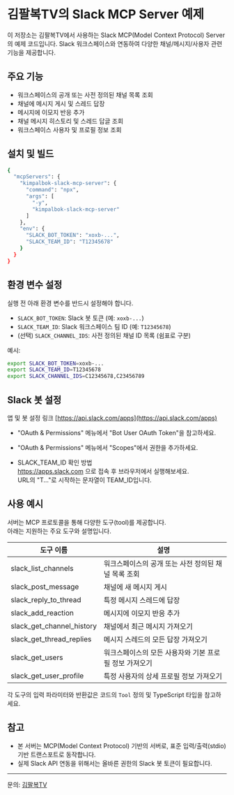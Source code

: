 # 김팔복TV의 Slack MCP Server 예제

이 저장소는 김팔복TV에서 사용하는 Slack MCP(Model Context Protocol) Server의 예제 코드입니다. Slack 워크스페이스와 연동하여 다양한 채널/메시지/사용자 관련 기능을 제공합니다.

## 주요 기능

- 워크스페이스의 공개 또는 사전 정의된 채널 목록 조회
- 채널에 메시지 게시 및 스레드 답장
- 메시지에 이모지 반응 추가
- 채널 메시지 히스토리 및 스레드 답글 조회
- 워크스페이스 사용자 및 프로필 정보 조회

## 설치 및 빌드

```bash
{
  "mcpServers": {
    "kimpalbok-slack-mcp-server": {
      "command": "npx",
      "args": [
        "-y",
        "kimpalbok-slack-mcp-server"
      ]
    },
    "env": {
      "SLACK_BOT_TOKEN": "xoxb-...",
      "SLACK_TEAM_ID": "T12345678"
    }
  }
}
```

## 환경 변수 설정

실행 전 아래 환경 변수를 반드시 설정해야 합니다.

- `SLACK_BOT_TOKEN`: Slack 봇 토큰 (예: `xoxb-...`)
- `SLACK_TEAM_ID`: Slack 워크스페이스 팀 ID (예: `T12345678`)
- (선택) `SLACK_CHANNEL_IDS`: 사전 정의된 채널 ID 목록 (쉼표로 구분)

예시:

```bash
export SLACK_BOT_TOKEN=xoxb-...
export SLACK_TEAM_ID=T12345678
export SLACK_CHANNEL_IDS=C12345678,C23456789
```

## Slack 봇 설정

앱 및 봇 설정 링크 [https://api.slack.com/apps](https://api.slack.com/apps)

- "OAuth & Permissions" 메뉴에서 "Bot User OAuth Token"을 참고하세요.
- "OAuth & Permissions" 메뉴에서 "Scopes"에서 권한을 추가하세요.

- SLACK_TEAM_ID 확인 방법  
  https://apps.slack.com 으로 접속 후 브라우저에서 실행해보세요.  
  URL의 "T..."로 시작하는 문자열이 TEAM_ID입니다.

## 사용 예시

서버는 MCP 프로토콜을 통해 다양한 도구(tool)를 제공합니다.  
아래는 지원하는 주요 도구와 설명입니다.

| 도구 이름                | 설명                                               |
|--------------------------|----------------------------------------------------|
| slack_list_channels      | 워크스페이스의 공개 또는 사전 정의된 채널 목록 조회 |
| slack_post_message       | 채널에 새 메시지 게시                              |
| slack_reply_to_thread    | 특정 메시지 스레드에 답장                          |
| slack_add_reaction       | 메시지에 이모지 반응 추가                          |
| slack_get_channel_history| 채널에서 최근 메시지 가져오기                      |
| slack_get_thread_replies | 메시지 스레드의 모든 답장 가져오기                 |
| slack_get_users          | 워크스페이스의 모든 사용자와 기본 프로필 정보 가져오기 |
| slack_get_user_profile   | 특정 사용자의 상세 프로필 정보 가져오기            |

각 도구의 입력 파라미터와 반환값은 코드의 `Tool` 정의 및 TypeScript 타입을 참고하세요.

## 참고

- 본 서버는 MCP(Model Context Protocol) 기반의 서버로, 표준 입력/출력(stdio) 기반 트랜스포트로 동작합니다.
- 실제 Slack API 연동을 위해서는 올바른 권한의 Slack 봇 토큰이 필요합니다.

---

문의: [김팔복TV](https://www.youtube.com/@kimpalbok)